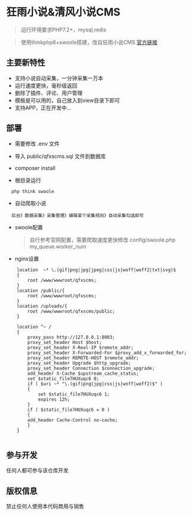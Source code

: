 狂雨小说&清风小说CMS
===============

> 运行环境要求PHP7.2+，mysql,redis

> 使用thinkphp6+swoole搭建，改自狂雨小说CMS [官方链接](http://bbs.kyxscms.com/) 


## 主要新特性

* 支持小说自动采集，一分钟采集一万本
* 运行速度更快，毫秒级返回
* 删除了插件、评论、用户管理
* 模板是可以用的，自己放入到view目录下即可
* 支持APP，正在开发中...


## 部署

* 需要修改 .env 文件

* 导入 public/qfxscms.sql 文件到数据库 
  
* composer install
  

* 根目录运行 
~~~
  php think swoole
~~~

* 自动爬取小说
~~~
  后台》数据采集》采集管理》编辑某个采集规则》自动采集勾选即可
~~~

* swoole配置

  > 自行参考官网配置，需要爬取速度更快修改 config/swoole.php my_queue.worker_num

* nginx设置
  
  
~~~
    location  ~* \.(gif|png|jpg|jpeg|css|js|woff|woff2|txt|svg)$
    {
        root /www/wwwroot/qfxscms;
    }
    location /public/{
        root /www/wwwroot/qfxscms;
    }
    location /uploads/{
        root /www/wwwroot/qfxscms/public;
    }

    location ^~ /
    {
        proxy_pass http://127.0.0.1:8083;
        proxy_set_header Host $host;
        proxy_set_header X-Real-IP $remote_addr;
        proxy_set_header X-Forwarded-For $proxy_add_x_forwarded_for;
        proxy_set_header REMOTE-HOST $remote_addr;
        proxy_set_header Upgrade $http_upgrade;
        proxy_set_header Connection $connection_upgrade;
        add_header X-Cache $upstream_cache_status;
        set $static_file7HUXuqc6 0;
        if ( $uri ~* "\.(gif|png|jpg|css|js|woff|woff2)$" )
        {
            set $static_file7HUXuqc6 1;
            expires 12h;
        }
        if ( $static_file7HUXuqc6 = 0 )
        {
        add_header Cache-Control no-cache;
        }
    }
  
~~~

## 参与开发

任何人都可参与该仓库开发

## 版权信息

禁止任何人使用本代码商用与销售
